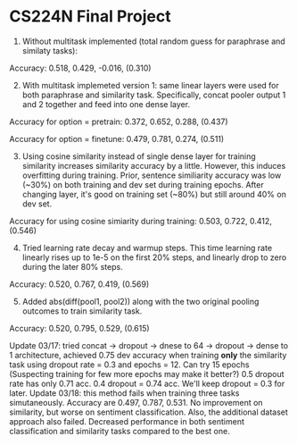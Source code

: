# CS224N Final Project

1. Without multitask implemented (total random guess for paraphrase and similaty tasks):

Accuracy: 0.518, 0.429, -0.016, (0.310)

2. With multitask implemeted version 1: same linear layers were used for both paraphrase and similarity task. 
Specifically, concat pooler output 1 and 2 together and feed into one dense layer.

Accuracy for option = pretrain: 0.372, 0.652, 0.288, (0.437)

Accuracy for option = finetune: 0.479, 0.781, 0.274, (0.511)

3. Using cosine similarity instead of single dense layer for training similarity increases similarity accuracy by a little.
However, this induces overfitting during training. Prior, sentence similiarity accuracy was low (~30%) on both training
and dev set during training epochs. After changing layer, it's good on training set (~80%) but still around 40% on dev set.

Accuracy for using cosine simiarity during training: 0.503, 0.722, 0.412, (0.546)

4. Tried learning rate decay and warmup steps. This time learning rate linearly rises up to 1e-5 on the first 20% steps, and linearly
drop to zero during the later 80% steps.

Accuracy: 0.520, 0.767, 0.419, (0.569)

5. Added abs(diff(pool1, pool2)) along with the two original pooling outcomes to train similarity task.

Accuracy: 0.520, 0.795, 0.529, (0.615)

Update 03/17: tried concat -> dropout -> dnese to 64 -> dropout -> dense to 1 architecture, achieved 0.75
dev accuracy when training **only** the similarity task using dropout rate = 0.3 and epochs = 12. Can try 
15 epochs (Suspecting training for few more epochs may make it better?) 0.5 dropout rate has only 0.71 acc.
0.4 dropout = 0.74 acc. We'll keep dropout = 0.3 for later. Update 03/18: this method fails when training 
three tasks simutaneously. Accuracy are 0.497, 0.787, 0.531. No improvement on similarity, but worse on
sentiment classification. Also, the additional dataset approach also failed. Decreased performance in both
sentiment classification and similarity tasks compared to the best one. 
